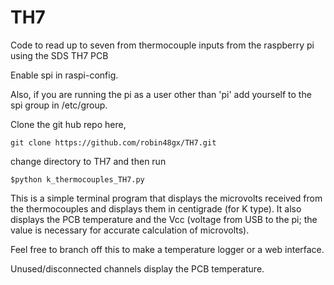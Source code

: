 # TH7
Code to read up to seven from thermocouple inputs  from the raspberry pi using the SDS TH7 PCB

Enable spi in raspi-config.

Also, if you are running the pi as a user other than 'pi' add yourself to the spi group 
in /etc/group.

Clone the git hub repo here,

    git clone https://github.com/robin48gx/TH7.git 


change directory to TH7 and then run

    $python k_thermocouples_TH7.py

This is a simple terminal program that displays the microvolts received from
the thermocouples and displays them in centigrade (for K type).
It also displays the PCB temperature and  the Vcc (voltage from USB to the pi;
the value is necessary for accurate calculation of microvolts).

Feel free to branch off this to make a temperature logger or a web interface.

Unused/disconnected channels display the PCB temperature.
